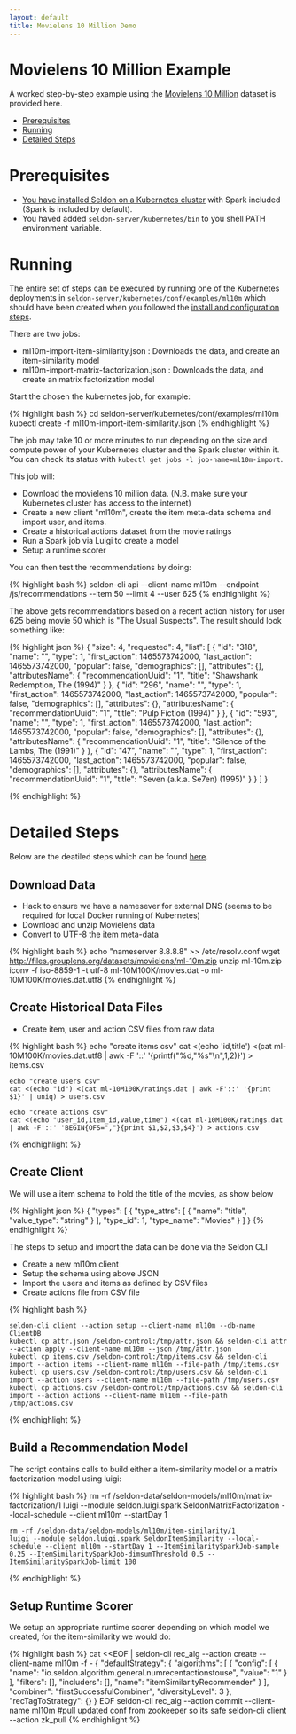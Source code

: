 ```yaml
---
layout: default
title: Movielens 10 Million Demo
---
```


# Movielens 10 Million Example

A worked step-by-step example using the [Movielens 10 Million](http://grouplens.org/datasets/movielens/10m/) dataset is provided here. 

 * [Prerequisites](#prerequisites)
 * [Running](#running)
 * [Detailed Steps](#detailed-steps)

# Prerequisites<a name="prerequisites"></a>

 * [You have installed Seldon on a Kubernetes cluster](install.html) with Spark included (Spark is included by default).
 * You haved added ```seldon-server/kubernetes/bin``` to you shell PATH environment variable.

# **Running**<a name="running"></a>

The entire set of steps can be executed by running one of the Kubernetes deployments in ```seldon-server/kubernetes/conf/examples/ml10m``` which should have been created when you followed the [install and configuration steps](install.html).

There are two jobs:

 * ml10m-import-item-similarity.json : Downloads the data, and create an item-similarity model
 * ml10m-import-matrix-factorization.json : Downloads the data, and create an matrix factorization model

Start the chosen the kubernetes job, for example:

{% highlight bash %}
cd seldon-server/kubernetes/conf/examples/ml10m
kubectl create -f ml10m-import-item-similarity.json
{% endhighlight %}

The job may take 10 or more minutes to run depending on the size and compute power of your Kubernetes cluster and the Spark cluster within it. You can check its status with ```kubectl get jobs -l job-name=ml10m-import```. 

This job will:

 * Download the movielens 10 million data. (N.B. make sure your Kubernetes cluster has access to the internet)
 * Create a new client "ml10m", create the item meta-data schema and import user, and items.
 * Create a historical actions dataset from the movie ratings
 * Run a Spark job via Luigi to create a model
 * Setup a runtime scorer

You can then test the recommendations by doing:

{% highlight bash %}
seldon-cli api --client-name ml10m --endpoint /js/recommendations --item 50 --limit 4 --user 625
{% endhighlight %}

The above gets recommendations based on a recent action history for user 625  being movie 50 which is "The Usual Suspects". The result should look something like:

{% highlight json %}
{
  "size": 4,
  "requested": 4,
  "list": [
    {
      "id": "318",
      "name": "",
      "type": 1,
      "first_action": 1465573742000,
      "last_action": 1465573742000,
      "popular": false,
      "demographics": [],
      "attributes": {},
      "attributesName": {
        "recommendationUuid": "1",
        "title": "Shawshank Redemption, The (1994)"
      }
    },
    {
      "id": "296",
      "name": "",
      "type": 1,
      "first_action": 1465573742000,
      "last_action": 1465573742000,
      "popular": false,
      "demographics": [],
      "attributes": {},
      "attributesName": {
        "recommendationUuid": "1",
        "title": "Pulp Fiction (1994)"
      }
    },
    {
      "id": "593",
      "name": "",
      "type": 1,
      "first_action": 1465573742000,
      "last_action": 1465573742000,
      "popular": false,
      "demographics": [],
      "attributes": {},
      "attributesName": {
        "recommendationUuid": "1",
        "title": "Silence of the Lambs, The (1991)"
      }
    },
    {
      "id": "47",
      "name": "",
      "type": 1,
      "first_action": 1465573742000,
      "last_action": 1465573742000,
      "popular": false,
      "demographics": [],
      "attributes": {},
      "attributesName": {
        "recommendationUuid": "1",
        "title": "Seven (a.k.a. Se7en) (1995)"
      }
    }
  ]
}

{% endhighlight %}

# **Detailed Steps**<a name="detailed-steps"></a>

Below are the deatiled steps which can be found [here](https://github.com/SeldonIO/seldon-server/blob/master/docker/examples/ml10m/create_ml10m_recommender.sh).

## Download Data

 * Hack to ensure we have a namesever for external DNS (seems to be required for local Docker running of Kubernetes)
 * Download and unzip Movielens data
 * Convert to UTF-8 the item meta-data

{% highlight bash %}
    echo "nameserver 8.8.8.8" >> /etc/resolv.conf
    wget http://files.grouplens.org/datasets/movielens/ml-10m.zip
    unzip ml-10m.zip
    iconv -f iso-8859-1 -t utf-8 ml-10M100K/movies.dat -o ml-10M100K/movies.dat.utf8
{% endhighlight %}

## Create Historical Data Files

 * Create item, user and action CSV files from raw data

{% highlight bash %}
    echo "create items csv"
    cat <(echo 'id,title') <(cat ml-10M100K/movies.dat.utf8 | awk -F '::' '{printf("%d,\"%s\"\n",$1,$2)}') > items.csv

    echo "create users csv"
    cat <(echo "id") <(cat ml-10M100K/ratings.dat | awk -F'::' '{print $1}' | uniq) > users.csv

    echo "create actions csv"
    cat <(echo "user_id,item_id,value,time") <(cat ml-10M100K/ratings.dat | awk -F'::' 'BEGIN{OFS=","}{print $1,$2,$3,$4}') > actions.csv
{% endhighlight %}

## Create Client 

We will use a item schema to hold the title of the movies, as show below

{% highlight json %}
{
    "types": [
        {
            "type_attrs": [
                {
                    "name": "title",
                    "value_type": "string"
                }
		    ],
            "type_id": 1,
            "type_name": "Movies"
	    }
    ]
}
{% endhighlight %}

The steps to setup and import the data can be done via the Seldon CLI

 * Create a new ml10m client
 * Setup the schema using above JSON
 * Import the users and items as defined by CSV files
 * Create actions file from CSV file

{% highlight bash %}

    seldon-cli client --action setup --client-name ml10m --db-name ClientDB
    kubectl cp attr.json /seldon-control:/tmp/attr.json && seldon-cli attr --action apply --client-name ml10m --json /tmp/attr.json
    kubectl cp items.csv /seldon-control:/tmp/items.csv && seldon-cli import --action items --client-name ml10m --file-path /tmp/items.csv
    kubectl cp users.csv /seldon-control:/tmp/users.csv && seldon-cli import --action users --client-name ml10m --file-path /tmp/users.csv
    kubectl cp actions.csv /seldon-control:/tmp/actions.csv && seldon-cli import --action actions --client-name ml10m --file-path /tmp/actions.csv

{% endhighlight %}

## Build a Recommendation Model

The script contains calls to build either a item-similarity model or a matrix factorization model using luigi:

{% highlight bash %}
    rm -rf /seldon-data/seldon-models/ml10m/matrix-factorization/1
    luigi --module seldon.luigi.spark SeldonMatrixFactorization --local-schedule --client ml10m --startDay 1 

    rm -rf /seldon-data/seldon-models/ml10m/item-similarity/1
    luigi --module seldon.luigi.spark SeldonItemSimilarity --local-schedule --client ml10m --startDay 1 --ItemSimilaritySparkJob-sample 0.25 --ItemSimilaritySparkJob-dimsumThreshold 0.5 --ItemSimilaritySparkJob-limit 100 
{% endhighlight %}

## Setup Runtime Scorer

We setup an appropriate runtime scorer depending on which model we created, for the item-similarity we would do:

{% highlight bash %}
    cat <<EOF | seldon-cli rec_alg --action create --client-name ml10m -f -
{
    "defaultStrategy": {
        "algorithms": [
            {
                "config": [
                    {
                        "name": "io.seldon.algorithm.general.numrecentactionstouse",
                        "value": "1"
                    }
                ],
                "filters": [],
                "includers": [],
                "name": "itemSimilarityRecommender"
            }
        ],
        "combiner": "firstSuccessfulCombiner",
        "diversityLevel": 3
    },
    "recTagToStrategy": {}
}
EOF
    seldon-cli rec_alg --action commit --client-name ml10m
    #pull updated conf from zookeeper so its safe
    seldon-cli client --action zk_pull
{% endhighlight %}
